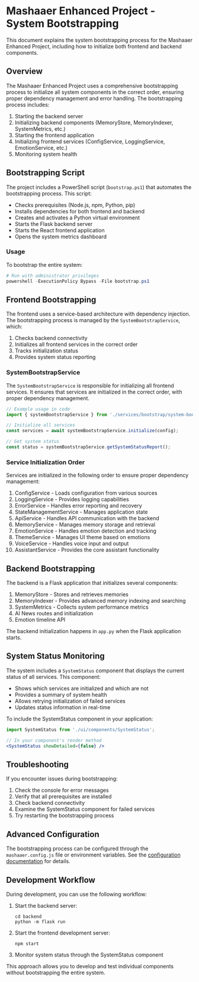 # Mashaaer Enhanced Project - System Bootstrapping

This document explains the system bootstrapping process for the Mashaaer Enhanced Project, including how to initialize both frontend and backend components.

## Overview

The Mashaaer Enhanced Project uses a comprehensive bootstrapping process to initialize all system components in the correct order, ensuring proper dependency management and error handling. The bootstrapping process includes:

1. Starting the backend server
2. Initializing backend components (MemoryStore, MemoryIndexer, SystemMetrics, etc.)
3. Starting the frontend application
4. Initializing frontend services (ConfigService, LoggingService, EmotionService, etc.)
5. Monitoring system health

## Bootstrapping Script

The project includes a PowerShell script (`bootstrap.ps1`) that automates the bootstrapping process. This script:

- Checks prerequisites (Node.js, npm, Python, pip)
- Installs dependencies for both frontend and backend
- Creates and activates a Python virtual environment
- Starts the Flask backend server
- Starts the React frontend application
- Opens the system metrics dashboard

### Usage

To bootstrap the entire system:

```powershell
# Run with administrator privileges
powershell -ExecutionPolicy Bypass -File bootstrap.ps1
```

## Frontend Bootstrapping

The frontend uses a service-based architecture with dependency injection. The bootstrapping process is managed by the `SystemBootstrapService`, which:

1. Checks backend connectivity
2. Initializes all frontend services in the correct order
3. Tracks initialization status
4. Provides system status reporting

### SystemBootstrapService

The `SystemBootstrapService` is responsible for initializing all frontend services. It ensures that services are initialized in the correct order, with proper dependency management.

```javascript
// Example usage in code
import { systemBootstrapService } from './services/bootstrap/system-bootstrap-service';

// Initialize all services
const services = await systemBootstrapService.initialize(config);

// Get system status
const status = systemBootstrapService.getSystemStatusReport();
```

### Service Initialization Order

Services are initialized in the following order to ensure proper dependency management:

1. ConfigService - Loads configuration from various sources
2. LoggingService - Provides logging capabilities
3. ErrorService - Handles error reporting and recovery
4. StateManagementService - Manages application state
5. ApiService - Handles API communication with the backend
6. MemoryService - Manages memory storage and retrieval
7. EmotionService - Handles emotion detection and tracking
8. ThemeService - Manages UI theme based on emotions
9. VoiceService - Handles voice input and output
10. AssistantService - Provides the core assistant functionality

## Backend Bootstrapping

The backend is a Flask application that initializes several components:

1. MemoryStore - Stores and retrieves memories
2. MemoryIndexer - Provides advanced memory indexing and searching
3. SystemMetrics - Collects system performance metrics
4. AI News routes and initialization
5. Emotion timeline API

The backend initialization happens in `app.py` when the Flask application starts.

## System Status Monitoring

The system includes a `SystemStatus` component that displays the current status of all services. This component:

- Shows which services are initialized and which are not
- Provides a summary of system health
- Allows retrying initialization of failed services
- Updates status information in real-time

To include the SystemStatus component in your application:

```jsx
import SystemStatus from './ui/components/SystemStatus';

// In your component's render method
<SystemStatus showDetailed={false} />
```

## Troubleshooting

If you encounter issues during bootstrapping:

1. Check the console for error messages
2. Verify that all prerequisites are installed
3. Check backend connectivity
4. Examine the SystemStatus component for failed services
5. Try restarting the bootstrapping process

## Advanced Configuration

The bootstrapping process can be configured through the `mashaaer.config.js` file or environment variables. See the [configuration documentation](/src/config/README.md) for details.

## Development Workflow

During development, you can use the following workflow:

1. Start the backend server:
   ```
   cd backend
   python -m flask run
   ```

2. Start the frontend development server:
   ```
   npm start
   ```

3. Monitor system status through the SystemStatus component

This approach allows you to develop and test individual components without bootstrapping the entire system.